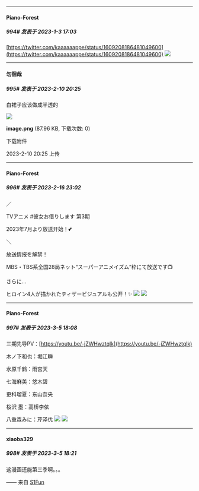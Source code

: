 

*****

####  Piano-Forest  
##### 994#       发表于 2023-1-3 17:03

[https://twitter.com/kaaaaaappe/status/1609208186481049600](https://twitter.com/kaaaaaappe/status/1609208186481049600)
<img src="https://p.sda1.dev/9/cd3d47931386828d333418d40af1550a/20230101_190427.jpg" referrerpolicy="no-referrer">

*****

####  勿徊哉  
##### 995#       发表于 2023-2-10 20:25

白裙子应该做成半透的

<img src="https://img.saraba1st.com/forum/202302/10/202525d31mgt3tmmk4kbqb.png" referrerpolicy="no-referrer">

<strong>image.png</strong> (87.96 KB, 下载次数: 0)

下载附件

2023-2-10 20:25 上传

*****

####  Piano-Forest  
##### 996#       发表于 2023-2-16 23:02

／

TVアニメ #彼女お借りします 第3期

2023年7月より放送开始！💕

＼

放送情报を解禁！

MBS・TBS系全国28局ネット“スーパーアニメイズム”枠にて放送です📺

さらに…

ヒロイン4人が描かれたティザービジュアルも公开！✨
<img src="https://p.sda1.dev/9/de38d5ee0eab4d145195f9a6f2cef307/kv-3rd.jpg" referrerpolicy="no-referrer">
<img src="https://p.sda1.dev/9/4e9a1de94d1704574e20d33c5e75db7b/20230216_230115.jpg" referrerpolicy="no-referrer">

*****

####  Piano-Forest  
##### 997#       发表于 2023-3-5 18:08

三期先导PV：[https://youtu.be/-jZWHwztqlk](https://youtu.be/-jZWHwztqlk)

木ノ下和也：堀江瞬

水原千鹤：雨宫天

七海麻美：悠木碧

更科瑠夏：东山奈央

桜沢 墨：高桥李依

八重森みに：芹泽优
<img src="https://p.sda1.dev/10/55e6870156f2bc2f6dcc525baff73b82/kv-3rd.jpg" referrerpolicy="no-referrer">
<img src="https://p.sda1.dev/10/0f42c351698f8f69c6e338f984a8e37b/20230305_180831.jpg" referrerpolicy="no-referrer">


*****

####  xiaoba329  
##### 998#       发表于 2023-3-5 18:21

这漫画还能第三季啊。。。

—— 来自 [S1Fun](https://s1fun.koalcat.com)

